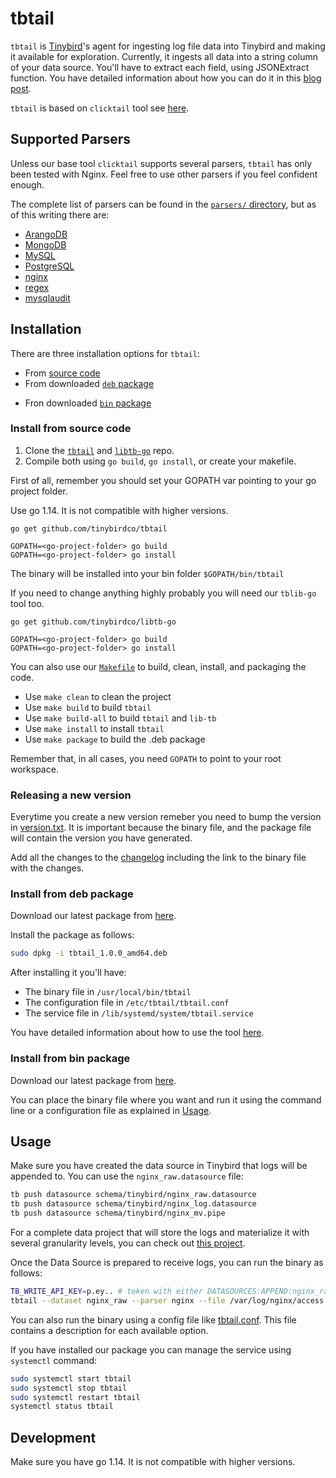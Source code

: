 # tbtail

`tbtail` is [Tinybird](https://tinybird.co)'s agent for ingesting log file data into Tinybird and making it available for exploration. Currently, it ingests all data into a string column of your data source. You'll have to extract each field, using JSONExtract function. You have detailed information about how you can do it in this [blog post](https://blog.tinybird.co/2021/01/28/nginx-log-analysis/).

`tbtail` is based on `clicktail` tool see [here](https://github.com/Altinity/clicktail).

## Supported Parsers

Unless our base tool `clicktail` supports several parsers, `tbtail` has only been tested with Nginx. Feel free to use other parsers if you feel confident enough.

The complete list of parsers can be found in the [`parsers/` directory](parsers/), but as of this writing there are:

- [ArangoDB](parsers/arangodb/)
- [MongoDB](parsers/mongodb/)
- [MySQL](parsers/mysql/)
- [PostgreSQL](parsers/postgresql/)
- [nginx](parsers/nginx/)
- [regex](parsers/regex/)
- [mysqlaudit](parsers/mysqlaudit/)

## Installation

There are three installation options for `tbtail`:
+ From [source code](#install-from-source-code)
+ From downloaded [`deb` package](#install-from-deb-package)
* Fron downloaded [`bin` package](#install-from-bin-package)

### Install from source code

1. Clone the [`tbtail`](https://github.com/tinybirdco/tbtail) and [`libtb-go`](https://github.com/tinybirdco/libtb-go) repo. 
2. Compile both using `go build`, `go install`, or create your makefile.

First of all, remember you should set your GOPATH var pointing to your go project folder.

Use go 1.14. It is not compatible with higher versions.

```
go get github.com/tinybirdco/tbtail
```

```
GOPATH=<go-project-folder> go build
GOPATH=<go-project-folder> go install
```

The binary will be installed into your bin folder `$GOPATH/bin/tbtail`

If you need to change anything highly probably you will need our `tblib-go` tool too.

```
go get github.com/tinybirdco/libtb-go
```

```
GOPATH=<go-project-folder> go build
GOPATH=<go-project-folder> go install
```

You can also use our [`Makefile`](./Makefile) to build, clean, install, and packaging the code.

- Use `make clean` to clean the project
- Use `make build` to build `tbtail`
- Use `make build-all` to build `tbtail` and `lib-tb`
- Use `make install` to install `tbtail`
- Use `make package` to build the .deb package

Remember that, in all cases, you need `GOPATH` to point to your root workspace.

### Releasing a new version

Everytime you create a new version remeber you need to bump the version in [version.txt](version.txt). It is important because the binary file, and the package file will contain the version you have generated.

Add all the changes to the [changelog](changelog.md) including the link to the binary file with the changes.

### Install from deb package

Download our latest package from [here](changelog.md).

Install the package as follows:

```sh
sudo dpkg -i tbtail_1.0.0_amd64.deb
```

After installing it you'll have:
- The binary file in `/usr/local/bin/tbtail`
- The configuration file in `/etc/tbtail/tbtail.conf`
- The service file in `/lib/systemd/system/tbtail.service`

You have detailed information about how to use the tool [here](#usage).

### Install from bin package

Download our latest package from [here](changelog.md).

You can place the binary file where you want and run it using the command line or a configuration file as explained in [Usage](#usage).

## Usage

Make sure you have created the data source in Tinybird that logs will be appended to. You can use the `nginx_raw.datasource` file: 

```sh
tb push datasource schema/tinybird/nginx_raw.datasource
tb push datasource schema/tinybird/nginx_log.datasource
tb push datasource schema/tinybird/nginx_mv.pipe
```

For a complete data project that will store the logs and materialize it with several granularity levels, you can check out [this project](https://github.com/tinybirdco/nginx-logs-analytics).

Once the Data Source is prepared to receive logs, you can run the binary as follows:

```sh
TB_WRITE_API_KEY=p.ey.. # token with either DATASOURCES:APPEND:nginx_raw, DATASOURCES:CREATE or ADMIN scope
tbtail --dataset nginx_raw --parser nginx --file /var/log/nginx/access.log --nginx.conf /etc/nginx/nginx.conf --nginx.format combined --writekey $TB_WRITE_API_KEY
```

You can also run the binary using a config file like [tbtail.conf](./tbtail.conf). This file contains a description for each available option.

If you have installed our package you can manage the service using `systemctl` command:  

```sh
sudo systemctl start tbtail
sudo systemctl stop tbtail
sudo systemctl restart tbtail
systemctl status tbtail
```

## Development

Make sure you have go 1.14. It is not compatible with higher versions.

